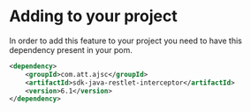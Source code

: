 
# Adding to your project
In order to add this feature to your project you need to have this dependency present in your pom.
```xml
<dependency>
	<groupId>com.att.ajsc</groupId>
	<artifactId>sdk-java-restlet-interceptor</artifactId>
	<version>6.1</version>
</dependency>
```